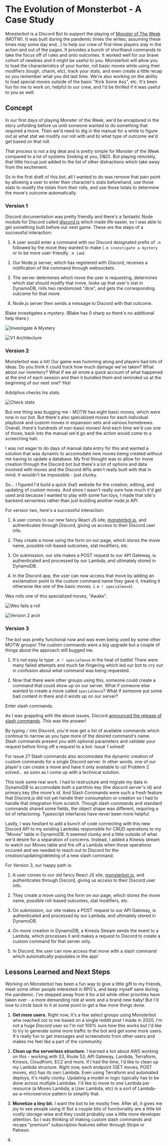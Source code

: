 # The Evolution of Monsterbot - A Case Study

Monsterbot is a Discord Bot to support the playing of [Monster of The Week](https://www.evilhat.com/home/monster-of-the-week/) (MOTW). It was built during the pandemic times (he writes, assuming these times may some day end...) to help our crew of first-time players stay in the action and out of the pages. It provides a bunch of shorthand commands to take the focus off of rules and onto outcomes. It worked well for our brave cohort of newbies and it might be useful to you. Monsterbot will allow you to load the characteristics of your hunter, roll basic moves while using their modifiers (tough, charm, etc), track your stats, and even create a little recap so you remember what you did last time. We're also working on the ability to load special moves outside of the basic "Kick Some Ass", etc. It's been fun for me to work on, helpful to our crew, and I'd be thrilled if it was useful to you as well. 

## Concept

In our first days of playing Monster of the Week, we'd be enraptured in the story unfolding before us until someone wanted to do something that required a move. Then we'd need to dig in the manual for a while to figure out a) what stat we modify our roll with and b) what type of outcome we'd get based on that roll. 

That process is not a big deal and is pretty simple for Monster of the Week compared to a lot of systems (looking at you, D&D). But playing remotely, that little hiccup just added to the list of other distractions which take away from the excitement. 

So in the first draft of this bot, all I wanted to do was remove that pain point by allowing a user to enter their character's stats beforehand, use those stats to modify the totals from their rolls, and use those totals to determine the move's outcome automatically.

### Version 1

Discord documentation was pretty friendly and there's a fantastic Node module for Discord called [discord.js](https://discord.js.org/) which made life easier, so I was able to get something built before our next game. These are the steps of a successful interaction:

1. A user would enter a command with our Discord designated prefix of `.m` followed by the move they wanted to make (`.m investigate a mystery` or to be more user-friendly `.m iam`).

2. Our Node.js server, which has registered with Discord, receives a notification of the command through websockets.

3. The server determines which move the user is requesting, determines which stat should modify that move, looks up that user's stat in DynamoDB, rolls two randomized "dice", and gets the corresponding outcome for that move.

4. Node.js server then sends a message to Discord with that outcome.

Blake investigates a mystery. (Blake has 0 sharp so there's no additional help there.)

![Investigate A Mystery](https://monsterbot-images.s3.amazonaws.com/iam.png)

![V1 Architecture](...)

### Version 2

Monsterbot was a hit! Our game was humming along and players had lots of ideas. Do you think it could track how much damage we've taken? What about our inventory? What if we all wrote a quick account of what happened at the end of each session and then it bundled them and reminded us at the beginning of our next one? Yes!

Adolphus checks his stats.

![Check stats](https://monsterbot-images.s3.amazonaws.com/stats.png)

But one thing was bugging me - MOTW has eight basic moves, which were now in our bot. But there's also specialized moves for each individual playbook and custom moves in expansion sets and various homebrews. Overall, there's hundreds of non-basic moves! And each time we'd use one of those, back into the manual we'd go and the action would come to a screeching halt.

I was not eager to do days of manual data entry for this and wanted a solution that was dynamic to accomodate new moves being created without me having to update a database. My first thought was to allow for move creation through the Discord bot but there's a lot of options and data involved with moves and the Discord APIs aren't really built with that in mind. It wouldn't be impossible - just clunky.

So... I figured I'd build a quick (ha!) website for the creation, editing, and updating of custom moves. And since I wasn't really sure how much it'd get used and because I wanted to play with some fun toys, I made that site's backend serverless rather than just building another node.js API.

For version two, here's a successful interaction:

1. A user comes to our new fancy React JS site, [monsterbot.io](https://monsterbot.io), and authenticates through Discord, giving us access to their Discord user info.

2. They create a move using the form on our page, which stores the move name, possible roll-based outcomes, stat modifiers, etc. 

3. On submission, our site makes a POST request to our API Gateway, is authenticated and processed by our Lambda, and ultimately stored in DynamoDB.

4. In the Discord app, the user can now access that move by adding an exclamation point to the custom command name they gave it, treating it otherwise like one of the basic moves. (`.m ! specialmove`).

Wes rolls one of this specialized moves, "Awake".

![Wes fails a roll]()

![Version 2 arch]()

### Version 3

The bot was pretty functional now and was even being used by some other MOTW groups! The custom commands were a big upgrade but a couple of things about the approach still bugged me.

1. It's not easy to type `.m ! specialmove` in the heat of battle! There were many failed attempts and much fat-fingering which led our bot to cry out in confusion about what command was being requested. 

2. Now that there were other groups using this, someone could create a command that could show up on our server. What if someone else wanted to create a move called `specialmove`? What if someone put some bad content in there and it winds up on our server?

Enter slash commands.

As I was grappling with the above issues, Discord [announced the release of slash commands](https://discord.com/blog/slash-commands-are-here). This was the answer!

By typing `/` into Discord, you'd now get a list of available commands which continue to narrow as you type more of the desired command's name. Slash commands present you with optional parameters and validate your request before firing off a request to a bot. Issue 1 solved!

For issue 2? Slash commands also accomodate the dynamic creation of custom commands for a single Discord server. In other words, one of our player's can create a move and have it only available to us! Problem 2 solved... as soon as I come up with a technical solution.

This took some real work. I had to restructure and migrate my data in DynamoDB to accomodate both a partition key (the discord server's id) and primary key (the move's id. And Slash Commands were such a fresh feature that Discord.js did not yet handle their consumption or creation so I had to handle that integration from scratch. Though slash commands and standard commands shared some fields, the object shape was different, requiring a lot of refactoring. Typescript interfaces have never been more helpful.

Lastly, I was hesitant to add a bunch of code connecting with this new Discord API to my existing Lambdas responsible for CRUD operations to my "Moves" table in DynamoDB. It seemed clunky and a little outside of what we'd desire for a separation of concerns. Instead, I added a Kinesis stream to watch our Moves table and fire off a Lambda when those operations occured and we needed to reach out to Discord for the creation/updating/deleting of a new slash command.

For Version 3, our happy path is:
1. A user comes to our old fancy React JS site, [monsterbot.io](https://monsterbot.io), and authenticates through Discord, giving us access to their Discord user info.

2. They create a move using the form on our page, which stores the move name, possible roll-based outcomes, stat modifiers, etc.

3. On submission, our site makes a POST request to our API Gateway, is authenticated and processed by our Lambda, and ultimately stored in DynamoDB.

4. On move creation in DynamoDB, a Kinesis Stream sends the event to a Lambda, which processes it and makes a request to Discord to create a custom command for that server only.

5. In Discord, the user can now access that move with a slash command which automatically populates in the app!

## Lessons Learned and Next Steps
Working on Monsterbot has been a fun way to give a little gift to my friends, meet some other people interested in RPG's, and keep myself sane during the pandemic. I've stepped away from it for a bit while other priorities have taken over - a more demanding role at work and a brand new baby! But I'd love to circle back to it at some point to get a few more things done.

1. **Get more users.** Right now, it's a few select groups using Monsterbot who reached out to me based on a single reddit post I made in 2020. I'm not a huge Discord user so I'm not 100% sure how this works but I'd like to try to generate some more traffic to the bot and get some more users. It's really fun to get messages and screenshots from other users and makes me feel like a part of the community.

2. **Clean up the serverless structure.** I learned a ton about AWS working on this - working with S3, Route 53, API Gateway, Lambda, Terraform, Kinesis, Cloudfront, EC2 and more. If I had the time, I'd like to clean up my Lambda structure. Right now, each endpoint (GET moves, POST moves, etc) has its own Lambda. Even using Terraform and automated deploys, it's really clunky. Updating a model or logic typically has to be done across multiple Lambdas. I'd like to move to one Lambda per resource (a Moves Lambda, a User Lambda, etc) in a sort of Lambda-as-a-microservice pattern to simplify that.

3. **Monetize a tiny bit.** I want the bot to be mostly free. After all, it gives me joy to see people using it! But a couple bits of functionality are a little bit costly storage-wise and they could probably use a little more developer attention. So I was thinking of making custom slash commands and recaps "premium" subscription features either through Stripe or Patreon.

4.